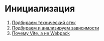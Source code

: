 # Инициализация

1. [Подбираем технический стек](./select-a-technical-stack/index.md)
2. [Подбираем и анализируем зависимости](./select-and-analyze-dependencies/index.md)
3. [Почему Vite, а не Webpack](./why-vite-and-not-webpack/index.md)
